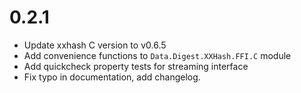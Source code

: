 # 0.2.1

* Update xxhash C version to v0.6.5
* Add convenience functions to `Data.Digest.XXHash.FFI.C` module
* Add quickcheck property tests for streaming interface
* Fix typo in documentation, add changelog.
